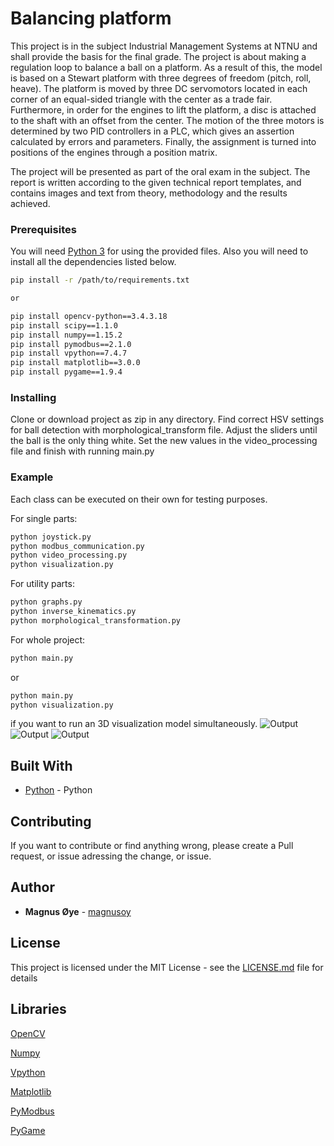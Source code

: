 # Balancing platform

This project is in the subject Industrial Management Systems at NTNU and shall provide the basis for the final grade. The project is about making a regulation loop to balance a ball on a platform. As a result of this, the model is based on a Stewart platform with three degrees of freedom (pitch, roll, heave). The platform is moved by three DC servomotors located in each corner of an equal-sided triangle with the center as a trade fair. Furthermore, in order for the engines to lift the platform, a disc is attached to the shaft with an offset from the center. The motion of the three motors is determined by two PID controllers in a PLC, which gives an assertion calculated by errors and parameters. Finally, the assignment is turned into positions of the engines through a position matrix.

The project will be presented as part of the oral exam in the subject. The report is written according to the given technical report templates, and contains images and text from theory, methodology and the results achieved.

### Prerequisites

You will need [Python 3](https://www.python.org/) for using the provided files.
Also you will need to install all the dependencies listed below.

```bash
pip install -r /path/to/requirements.txt

or

pip install opencv-python==3.4.3.18
pip install scipy==1.1.0
pip install numpy==1.15.2
pip install pymodbus==2.1.0
pip install vpython==7.4.7
pip install matplotlib==3.0.0
pip install pygame==1.9.4
```

### Installing

Clone or download project as zip in any directory.
Find correct HSV settings for ball detection with morphological_transform file.
Adjust the sliders until the ball is the only thing white. 
Set the new values in the video_processing file and finish with running main.py

### Example
Each class can be executed on their own for testing purposes.

For single parts:
```bash
python joystick.py
python modbus_communication.py
python video_processing.py
python visualization.py
```
For utility parts:
```bash
python graphs.py
python inverse_kinematics.py
python morphological_transformation.py
```

For whole project:
```bash
python main.py
```
or
```bash
python main.py
python visualization.py
```
if you want to run an 3D visualization model simultaneously.
![Output]()
![Output]()
![Output]()


## Built With

* [Python](https://www.python.org/) - Python

## Contributing

If you want to contribute or find anything wrong, please create a Pull request, or issue adressing the change, or issue.


## Author

* **Magnus Øye** - [magnusoy](https://github.com/magnusoy)


## License

This project is licensed under the MIT License - see the [LICENSE.md](https://github.com/magnusoy/Arduino-with-Python/blob/master/LICENSE) file for details


## Libraries

[OpenCV](https://docs.opencv.org/3.4.1/index.html)

[Numpy](http://www.numpy.org/)

[Vpython](http://vpython.org/)

[Matplotlib](https://matplotlib.org/index.html)

[PyModbus](https://pymodbus.readthedocs.io/en/latest/)

[PyGame](https://www.pygame.org/news)

